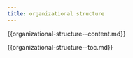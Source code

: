 ```yaml
---
title: organizational structure
---
```



{{organizational-structure--content.md}}

{{organizational-structure--toc.md}}
